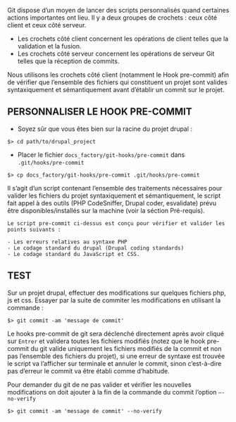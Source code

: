 Git dispose d’un moyen de lancer des scripts personnalisés quand certaines actions importantes ont lieu.
Il y a deux groupes de crochets : ceux côté client et ceux côté serveur.
- Les crochets côté client concernent les opérations de client telles que la validation et la fusion.
- Les crochets côté serveur concernent les opérations de serveur Git telles que la réception de commits.

Nous utilisons les crochets côté client (notamment le Hook pre-commit) afin de vérifier que l’ensemble
des fichiers qui constituent un projet sont valides syntaxiquement et sémantiquement avant d’établir
un commit sur le projet.

## PERSONNALISER LE HOOK PRE-COMMIT

- Soyez sûr que vous êtes bien sur la racine du projet drupal :
```code
$> cd path/to/drupal_project
```

- Placer le fichier `docs_factory/git-hooks/pre-commit` dans `.git/hooks/pre-commit`
```code
$> cp docs_factory/git-hooks/pre-commit .git/hooks/pre-commit
```

Il s’agit d’un script contenant l’ensemble des traitements nécessaires pour valider les fichiers du projet syntaxiquement
et sémantiquement, le script fait appel à des outils (PHP CodeSniffer, Drupal coder, esvalidate) prévu être
disponibles/installés sur la machine (voir la séction Pré-requis).

```hint
Le script pre-commit ci-dessus est conçu pour vérifier et valider les points suivants :

- Les erreurs relatives au syntaxe PHP
- Le codage standard du drupal (Drupal coding standards)
- Le codage standard du JavaScript et CSS.
```

## TEST

Sur un projet drupal, effectuer des modifications sur quelques fichiers
php, js et css. Essayer par la suite de commiter les modifications en utilisant la commande :

```code
$> git commit -am 'message de commit'
```

Le hooks pre-commit de git sera déclenché directement après avoir cliqué sur `Entrer` et validera toutes les fichiers modifiés (notez que le
hook pre-commit du git valide uniquement les fichiers modifiés de la
commit et non pas l’ensemble des fichiers du projet), si une erreur de
syntaxe est trouvée le script va l’afficher sur terminale et annuler le
commit, sinon c’est-à-dire pas d’erreur le commit va être établi
comme d’habitude.

Pour demander du git de ne pas valider et vérifier les nouvelles
modifications on doit ajouter à la fin de la commande du commit
l’option `–-no-verify`

```code
$> git commit -am 'message de commit' --no-verify
```

